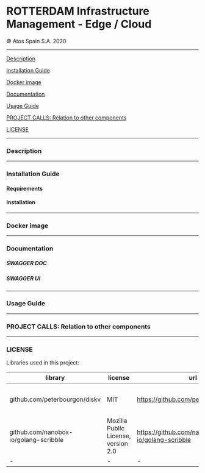 # ROTTERDAM Infrastructure Management - Edge / Cloud

&copy; Atos Spain S.A. 2020


-----------------------

[Description](#description)

[Installation Guide](#installation-guide)

[Docker image](#docker-image)

[Documentation](#documentation)

[Usage Guide](#usage-guide)

[PROJECT CALLS: Relation to other components](#porject-class:-relation-to-other-components)

[LICENSE](#license)

-----------------------

### Description



-----------------------

### Installation Guide

#### Requirements


#### Installation


-----------------------

### Docker image

-----------------------

### Documentation

##### SWAGGER DOC


##### SWAGGER UI



-----------------------

### Usage Guide


-----------------------

### PROJECT CALLS: Relation to other components


-----------------------

### LICENSE

Libraries used in this project:

| library                         | license | url                                   | description |
|---------------------------------|---------|---------------------------------------|-------------|
| github.com/peterbourgon/diskv | MIT     | https://github.com/peterbourgon/diskv | database: persistent key-value store
| github.com/nanobox-io/golang-scribble | Mozilla Public License, version 2.0 | https://github.com/nanobox-io/golang-scribble | A tiny JSON database in Golang |
| - | - | - | - |
